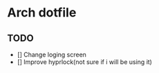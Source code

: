 # Arch dotfile





## TODO

- [] Change loging screen
- [] Improve hyprlock(not sure if i will be using it)